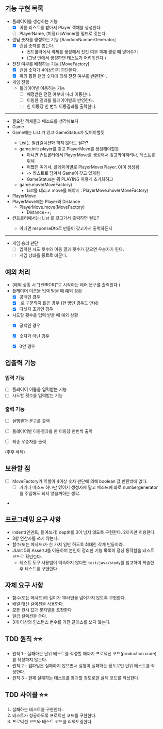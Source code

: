 ## 기능 구현 목록
- 플레이어를 생성하는 기능
  - [x] 이름 리스트를 받아서 Player 객체를 생성한다.
  - [ ] PlayerName, (미정) isWinner를 필드로 갖는다.

- 랜덤 숫자를 생성하는 기능 [RandomNumberGenerator]
  - [x] 랜덤 숫자를 뽑는다. 
    - 컨트롤러에서 객체를 생성해서 전진 여부 객체 생성 때 넣어주기
    - (그냥 안에서 생성하면 테스트가 어려워진다.)
- 전진 여부를 배정하는 기능 [MoveFactory]
  - [x] 랜덤 숫자가 4이상인지 판단한다.
  - [x] 위의 뽑힌 랜덤 숫자에 의해 전진 여부를 반환한다.

- 게임 진행
  - 플레이어별 이동하는 기능 
    - [ ] 배정받은 전진 여부에 따라 이동한다.
    - [ ] 이동한 결과를 플레이어별로 반영한다.
    - [ ] 한 이동당 한 번씩 이동결과를 출력한다.

---
- 필요한 객체들과 메소드를 생각해보자
- Game
- Game에는 List<PlayerMove> 가 있고 GameStatus가 있어야할듯
    - List<PlayerMove>는 일급컬렉션화 하지 않아도 될까?
  - game.init: player를 갖고 PlayerMove를 생성해야할듯
    - 아니면 컨트롤러에서 PlayerMove를 생성해서 갖고와야하려나, 테스트를 위해
    - 어쨌든 여기서, 플레이어별로 PlayerMove(Player, 0)이 생성됨 
    - -> 리스트로 담겨서 Game이 갖고 있게됨
    - GameStatus는 뭐 PLAYING 이렇게 초기화하고
  - game.move(MoveFactory)
    - List<PlayerMove>를 데리고 move를 해야지 : PlayerMove.move(MoveFactory)
- PlayerMove
- PlayerMove에는 Player와 Distance
  - PlayerMove.move(MoveFactory)
    - Distance++;
- 컨트롤러에서는: List<PlayerMove> 를 갖고가서 출력하면 될듯?
  - 아니면 responseDto로 만들어 갖고가서 출력하든지
---
  - 게임 승리 판단
    - [ ] 입력한 시도 횟수와 이동 결과 횟수가 같으면 우승자가 된다.
    - [ ] 게임 상태를 종료로 바꾼다.

## 예외 처리
- (예외 상황 시 "[ERROR]"로 시작하는 에러 문구를 출력한다.)
- 플레이어 이름을 입력 받을 때 예외 상황
    - [x] 공백인 경우
    - [x] ,로 구분되지 않은 경우 (한 명인 경우도 안됨)
    - [x] 다섯자 초과인 경우
- 시도할 횟수를 입력 받을 때 예외 상황
    - [x] 공백인 경우
    - [x] 숫자가 아닌 경우
    - [x] 0안 경우



## 입출력 기능
### 입력 기능
- [ ] 플레이어 이름을 입력받는 기능
- [ ] 시도할 횟수를 입력받는 기능

### 출력 기능
- [ ] 실행결과 문구를 출력
- [ ] 플레이어별 이동결과를 한 이동당 한번씩 출력
- [ ] 최종 우승자를 출력



(추후 삭제)
## 보완할 점
- [ ] MoveFactory가 역할이 4이상 숫자 판단에 의해 boolean 값 반환밖에 없다. 
  - [ ] 거기다 메소드 하나만 있어서 생성자에 말고 메소드에 바로 numbergenerator를 주입해도 되지 않을까하는 생각.
- 


## 프로그래밍 요구 사항
- indent(인덴트, 들여쓰기) depth를 3이 넘지 않도록 구현한다. 2까지만 허용한다.
- 3항 연산자를 쓰지 않는다.
- 함수(또는 메서드)가 한 가지 일만 하도록 최대한 작게 만들어라.
- JUnit 5와 AssertJ를 이용하여 본인이 정리한 기능 목록이 정상 동작함을 테스트 코드로 확인한다.
    - 테스트 도구 사용법이 익숙하지 않다면 `test/java/study`를 참고하여 학습한 후 테스트를 구현한다.


## 자체 요구 사항
- 함수(또는 메서드)의 길이가 10라인을 넘어가지 않도록 구현한다.
- 배열 대신 컬렉션을 사용한다.
- 모든 원시 값과 문자열을 포장한다
- 일급 컬렉션을 쓴다.
- 3개 이상의 인스턴스 변수를 가진 클래스를 쓰지 않는다.

## TDD 원칙 ⭐️⭐️
- 원칙 1 - 실패하는 단위 테스트를 작성할 때까지 프로덕션 코드(production code)를 작성하지 않는다.
- 원칙 2 - 컴파일은 실패하지 않으면서 실행이 실패하는 정도로만 단위 테스트를 작성한다.
- 원칙 3 - 현재 실패하는 테스트를 통과할 정도로만 실제 코드를 작성한다.
## TDD 사이클 ⭐️⭐️
1. 실패하는 테스트를 구현한다.
2. 테스트가 성공하도록 프로덕션 코드를 구현한다.
3. 프로덕션 코드와 테스트 코드를 리팩토링한다.

